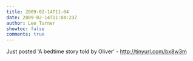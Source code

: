 ```yaml
---
title: 2009-02-14T11-04
date: 2009-02-14T11:04:23Z
author: Lee Turner
showtoc: false
comments: true
---
```


Just posted 'A bedtime story told by Oliver' - http://tinyurl.com/bx8w3m

